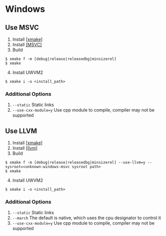 # Windows


## Use MSVC
1. Install [[xmake]](https://github.com/xmake-io/xmake/)
2. Install [[MSVC]](https://visualstudio.microsoft.com/downloads/#build-tools-for-visual-studio-2022)
3. Build
```shell
$ xmake f -m [debug|release|releasedbg|minsizerel]
$ xmake
```
4. Install UWVM2
```shell
$ xmake i -o <install_path>
```

### Additional Options
1. `--static` Static links
2. `--use-cxx-module=y` Use cpp module to compile, compiler may not be supported

## Use LLVM
1. Install [[xmake]](https://github.com/xmake-io/xmake/)
2. Install [[llvm]](https://github.com/llvm/llvm-project/releases)
3. Build
```shell
$ xmake f -m [debug|release|releasedbg|minsizerel] --use-llvm=y --sysroot=<unknown-windows-msvc sysroot path>
$ xmake
```
4. Install UWVM2
```shell
$ xmake i -o <install_path>
```

### Additional Options
1. `--static` Static links
2. `--march` The default is native, which uses the cpu designator to control it
3. `--use-cxx-module=y` Use cpp module to compile, compiler may not be supported